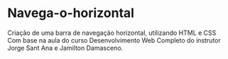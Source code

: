 # Navega-o-horizontal
Criação de uma barra de navegação horizontal, utilizando HTML e CSS
Com base na aula do curso Desenvolvimento Web Completo do instrutor Jorge Sant Ana e Jamilton Damasceno.
